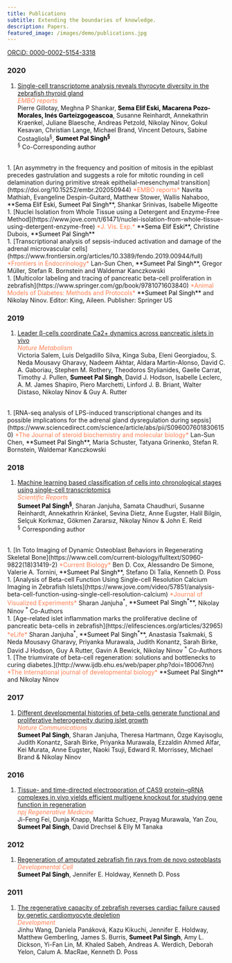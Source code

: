 ```yaml
---
title: Publications
subtitle: Extending the boundaries of knowledge.
description: Papers.
featured_image: /images/demo/publications.jpg
---
```


[ORCiD: 0000-0002-5154-3318](https://orcid.org/0000-0002-5154-3318)

### 2020

1. [Single-cell transcriptome analysis reveals thyrocyte diversity in the zebrafish thyroid gland](https://doi.org/10.15252/embr.202050612)  
  <span style="color:coral">*EMBO reports*</span>  
  Pierre Gillotay, Meghna P Shankar, <span style="color:black">**Sema Elif Eski, Macarena Pozo-Morales, Inés Garteizgogeascoa**</span>, Susanne Reinhardt, Annekathrin Kraenkel, Juliane Blaesche, Andreas Petzold, Nikolay Ninov, Gokul Kesavan, Christian Lange, Michael Brand, Vincent Detours, Sabine Costagliola<sup>§</sup>, <span style="color:black">**Sumeet Pal Singh<sup>§</sup>**</span>  
  <sup>§</sup> Co-Corresponding author  
  <br/>
1. [An asymmetry in the frequency and position of mitosis in the epiblast precedes gastrulation and suggests a role for mitotic rounding in cell delamination during primitive streak epithelial-mesenchymal transition](https://doi.org/10.15252/embr.202050944)  
  <span style="color:coral">*EMBO reports*</span>  
  Navrita Mathiah,  Evangeline Despin-Guitard,  Matthew Stower,  Wallis Nahaboo,  <span style="color:black">**Sema Elif Eski, Sumeet Pal Singh**</span>, Shankar Srinivas, Isabelle Migeotte  
  <br/>
1. [Nuclei Isolation from Whole Tissue using a Detergent and Enzyme-Free Method](https://www.jove.com/t/61471/nuclei-isolation-from-whole-tissue-using-detergent-enzyme-free)  
  <span style="color:coral">*J. Vis. Exp.*</span>  
  <span style="color:black">**Sema Elif Eski**</span>, Christine Dubois, <span style="color:black">**Sumeet Pal Singh**</span>  
  <br/>
1. [Transcriptional analysis of sepsis-induced activation and damage of the adrenal microvascular cells](https://www.frontiersin.org/articles/10.3389/fendo.2019.00944/full)  
  <span style="color:coral">*Frontiers in Endocrinology*</span>  
  Lan-Sun Chen, <span style="color:black">**Sumeet Pal Singh**</span>, Gregor Müller, Stefan R. Bornstein and Waldemar Kanczkowski  
  <br/>
1. [Multicolor labeling and tracing of pancreatic beta-cell proliferation in zebrafish](https://www.springer.com/gp/book/9781071603840)  
  <span style="color:coral">*Animal Models of Diabetes: Methods and Protocols*</span>  
  <span style="color:black">**Sumeet Pal Singh**</span> and Nikolay Ninov. Editor: King, Aileen. Publisher: Springer US  
  

### 2019

1. [Leader β-cells coordinate Ca2+ dynamics across pancreatic islets in vivo](https://www.nature.com/articles/s42255-019-0075-2)  
  <span style="color:coral">*Nature Metabolism*</span>  
  Victoria Salem, Luis Delgadillo Silva, Kinga Suba, Eleni Georgiadou, S. Neda Mousavy Gharavy, Nadeem Akhtar, Aldara Martin-Alonso, David C. A. Gaboriau, Stephen M. Rothery, Theodoros Stylianides, Gaelle Carrat, Timothy J. Pullen, <span style="color:black">**Sumeet Pal Singh**</span>, David J. Hodson, Isabelle Leclerc, A. M. James Shapiro, Piero Marchetti, Linford J. B. Briant, Walter Distaso, Nikolay Ninov & Guy A. Rutter  
  <br/> 
1. [RNA-seq analysis of LPS-induced transcriptional changes and its possible implications for the adrenal gland dysregulation during sepsis](https://www.sciencedirect.com/science/article/abs/pii/S0960076018306150)  
  <span style="color:coral">*The Journal of steroid biochemistry and molecular biology*</span>  
  Lan-Sun Chen, <span style="color:black">**Sumeet Pal Singh**</span>, Maria Schuster, Tatyana Grinenko, Stefan R. Bornstein, Waldemar Kanczkowski
  
### 2018

1. [Machine learning based classification of cells into chronological stages using single-cell transcriptomics](https://www.nature.com/articles/s41598-018-35218-5)  
  <span style="color:coral">*Scientific Reports*</span>  
  <span style="color:black">**Sumeet Pal Singh<sup>§</sup>**</span>, Sharan Janjuha, Samata Chaudhuri, Susanne Reinhardt, Annekathrin Kränkel, Sevina Dietz, Anne Eugster, Halil Bilgin, Selçuk Korkmaz, Gökmen Zararsız, Nikolay Ninov & John E. Reid  
  <sup>§</sup> Corresponding author  
  <br/>
1. [In Toto Imaging of Dynamic Osteoblast Behaviors in Regenerating Skeletal Bone](https://www.cell.com/current-biology/fulltext/S0960-9822(18)31419-2)  
  <span style="color:coral">*Current Biology*</span>  
  Ben D. Cox, Alessandro De Simone, Valerie A. Tornini, <span style="color:black">**Sumeet Pal Singh**</span>, Stefano Di Talia, Kenneth D. Poss  
  <br/>
1. [Analysis of Beta-cell Function Using Single-cell Resolution Calcium Imaging in Zebrafish Islets](https://www.jove.com/video/57851/analysis-beta-cell-function-using-single-cell-resolution-calcium)  
  <span style="color:coral">*Journal of Visualized Experiments*</span>  
  Sharan Janjuha<sup>*</sup>, <span style="color:black">**Sumeet Pal Singh<sup>*</sup>**</span>, Nikolay Ninov  
  <sup>*</sup> Co-Authors  
  <br/>
1. [Age-related islet inflammation marks the proliferative decline of pancreatic beta-cells in zebrafish](https://elifesciences.org/articles/32965)  
  <span style="color:coral">*eLife*</span>    
  Sharan Janjuha<sup>*</sup>, <span style="color:black">**Sumeet Pal Singh<sup>*</sup>**</span>, Anastasia Tsakmaki, S Neda Mousavy Gharavy, Priyanka Murawala, Judith Konantz, Sarah Birke, David J Hodson, Guy A Rutter, Gavin A Bewick, Nikolay Ninov  
  <sup>*</sup> Co-Authors  
  <br/>
1. [The triumvirate of beta-cell regeneration: solutions and bottlenecks to curing diabetes.](http://www.ijdb.ehu.es/web/paper.php?doi=180067nn)  
  <span style="color:coral">*The International journal of developmental biology*</span>      
  <span style="color:black">**Sumeet Pal Singh**</span> and Nikolay Ninov  
  
### 2017

1. [Different developmental histories of beta-cells generate functional and proliferative heterogeneity during islet growth](https://www.nature.com/articles/s41467-017-00461-3)  
  <span style="color:coral">*Nature Communications*</span>    
  <span style="color:black">**Sumeet Pal Singh**</span>, Sharan Janjuha, Theresa Hartmann, Özge Kayisoglu, Judith Konantz, Sarah Birke, Priyanka Murawala, Ezzaldin Ahmed Alfar, Kei Murata, Anne Eugster, Naoki Tsuji, Edward R. Morrissey, Michael Brand & Nikolay Ninov  
  
### 2016

1. [Tissue- and time-directed electroporation of CAS9 protein–gRNA complexes in vivo yields efficient multigene knockout for studying gene function in regeneration](https://www.nature.com/articles/npjregenmed20162)  
  <span style="color:coral">*npj Regenerative Medicine*</span>  
  Ji-Feng Fei, Dunja Knapp, Maritta Schuez, Prayag Murawala, Yan Zou, <span style="color:black">**Sumeet Pal Singh**</span>, David Drechsel & Elly M Tanaka    
  
### 2012

1. [Regeneration of amputated zebrafish fin rays from de novo osteoblasts](https://www.cell.com/developmental-cell/fulltext/S1534-5807(12)00129-3)  
  <span style="color:coral">*Developmental Cell*</span>  
  <span style="color:black">**Sumeet Pal Singh**</span>, Jennifer E. Holdway, Kenneth D. Poss   
  
### 2011

1. [The regenerative capacity of zebrafish reverses cardiac failure caused by genetic cardiomyocyte depletion](https://dev.biologists.org/content/138/16/3421)  
  <span style="color:coral">*Development*</span>  
  Jinhu Wang, Daniela Panáková, Kazu Kikuchi, Jennifer E. Holdway, Matthew Gemberling, James S. Burris, <span style="color:black">**Sumeet Pal Singh**</span>, Amy L. Dickson, Yi-Fan Lin, M. Khaled Sabeh, Andreas A. Werdich, Deborah Yelon, Calum A. MacRae, Kenneth D. Poss      